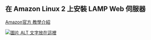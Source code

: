 ## 在 Amazon Linux 2 上安裝 LAMP Web 伺服器
[Amazon官方 教學介紹](https://docs.aws.amazon.com/zh_tw/AWSEC2/latest/UserGuide/ec2-lamp-amazon-linux-2.html)  

[![圖片 ALT 文字放在這裡](http://img.youtube.com/vi/umyd4TxMfMQ/0.jpg)](http://www.youtube.com/watch?v=umyd4TxMfMQ)
 
